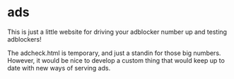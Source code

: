 # ads
This is just a little website for driving your adblocker number up and testing adblockers!

The adcheck.html is temporary, and just a standin for those big numbers.
However, it would be nice to develop a custom thing that would keep up to date with new ways of serving ads.
